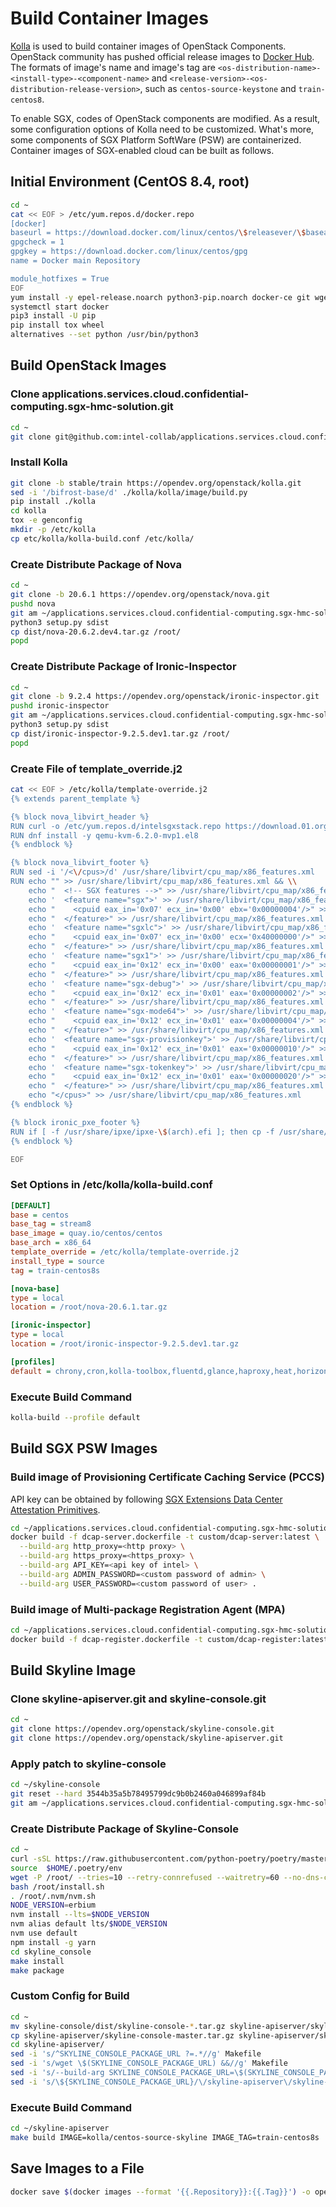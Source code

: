 # Build Container Images

[Kolla](https://docs.openstack.org/kolla/latest/) is used to build container images of OpenStack Components. 
OpenStack community has pushed official release images to [Docker Hub](https://hub.docker.com/u/kolla/). 
The formats of image's name and image's tag are `<os-distribution-name>-<install-type>-<component-name>` 
and `<release-version>-<os-distribution-release-version>`, such as `centos-source-keystone` and `train-centos8`.

To enable SGX,  codes of OpenStack components are modified.
As a result, some configuration options of Kolla need to be customized.
What's more, some components of SGX Platform SoftWare (PSW) are containerized.
Container images of SGX-enabled cloud can be built as follows.

## Initial Environment (CentOS 8.4, root)

```bash
cd ~
cat << EOF > /etc/yum.repos.d/docker.repo
[docker]
baseurl = https://download.docker.com/linux/centos/\$releasever/\$basearch/stable
gpgcheck = 1
gpgkey = https://download.docker.com/linux/centos/gpg
name = Docker main Repository

module_hotfixes = True
EOF
yum install -y epel-release.noarch python3-pip.noarch docker-ce git wget make
systemctl start docker
pip3 install -U pip
pip install tox wheel
alternatives --set python /usr/bin/python3
```

## Build OpenStack Images

### Clone applications.services.cloud.confidential-computing.sgx-hmc-solution.git

```bash
cd ~
git clone git@github.com:intel-collab/applications.services.cloud.confidential-computing.sgx-hmc-solution.git
```

### Install Kolla

```bash
git clone -b stable/train https://opendev.org/openstack/kolla.git
sed -i '/bifrost-base/d' ./kolla/kolla/image/build.py
pip install ./kolla
cd kolla
tox -e genconfig
mkdir -p /etc/kolla
cp etc/kolla/kolla-build.conf /etc/kolla/
```

### Create Distribute Package of Nova

```bash
cd ~
git clone -b 20.6.1 https://opendev.org/openstack/nova.git
pushd nova
git am ~/applications.services.cloud.confidential-computing.sgx-hmc-solution/nova-intel-sgx.patch
python3 setup.py sdist
cp dist/nova-20.6.2.dev4.tar.gz /root/
popd
```

### Create Distribute Package of Ironic-Inspector

```bash
cd ~
git clone -b 9.2.4 https://opendev.org/openstack/ironic-inspector.git
pushd ironic-inspector
git am ~/applications.services.cloud.confidential-computing.sgx-hmc-solution/ironic-inspector-intel-sgx.patch
python3 setup.py sdist
cp dist/ironic-inspector-9.2.5.dev1.tar.gz /root/
popd
```

### Create File of template_override.j2

```bash
cat << EOF > /etc/kolla/template-override.j2
{% extends parent_template %}

{% block nova_libvirt_header %}
RUN curl -o /etc/yum.repos.d/intelsgxstack.repo https://download.01.org/intelsgxstack/2021-12-08/rhel/intelsgxstack.repo
RUN dnf install -y qemu-kvm-6.2.0-mvp1.el8
{% endblock %}

{% block nova_libvirt_footer %}
RUN sed -i '/<\/cpus>/d' /usr/share/libvirt/cpu_map/x86_features.xml
RUN echo "" >> /usr/share/libvirt/cpu_map/x86_features.xml && \\
    echo "  <!-- SGX features -->" >> /usr/share/libvirt/cpu_map/x86_features.xml && \\
    echo '  <feature name="sgx">' >> /usr/share/libvirt/cpu_map/x86_features.xml && \\
    echo "    <cpuid eax_in='0x07' ecx_in='0x00' ebx='0x00000004'/>" >> /usr/share/libvirt/cpu_map/x86_features.xml && \\
    echo "  </feature>" >> /usr/share/libvirt/cpu_map/x86_features.xml && \\
    echo '  <feature name="sgxlc">' >> /usr/share/libvirt/cpu_map/x86_features.xml && \\
    echo "    <cpuid eax_in='0x07' ecx_in='0x00' ecx='0x40000000'/>" >> /usr/share/libvirt/cpu_map/x86_features.xml && \\
    echo "  </feature>" >> /usr/share/libvirt/cpu_map/x86_features.xml && \\
    echo '  <feature name="sgx1">' >> /usr/share/libvirt/cpu_map/x86_features.xml && \\
    echo "    <cpuid eax_in='0x12' ecx_in='0x00' eax='0x00000001'/>" >> /usr/share/libvirt/cpu_map/x86_features.xml && \\
    echo "  </feature>" >> /usr/share/libvirt/cpu_map/x86_features.xml && \\
    echo '  <feature name="sgx-debug">' >> /usr/share/libvirt/cpu_map/x86_features.xml && \\
    echo "    <cpuid eax_in='0x12' ecx_in='0x01' eax='0x00000002'/>" >> /usr/share/libvirt/cpu_map/x86_features.xml && \\
    echo "  </feature>" >> /usr/share/libvirt/cpu_map/x86_features.xml && \\
    echo '  <feature name="sgx-mode64">' >> /usr/share/libvirt/cpu_map/x86_features.xml && \\
    echo "    <cpuid eax_in='0x12' ecx_in='0x01' eax='0x00000004'/>" >> /usr/share/libvirt/cpu_map/x86_features.xml && \\
    echo "  </feature>" >> /usr/share/libvirt/cpu_map/x86_features.xml && \\
    echo '  <feature name="sgx-provisionkey">' >> /usr/share/libvirt/cpu_map/x86_features.xml && \\
    echo "    <cpuid eax_in='0x12' ecx_in='0x01' eax='0x00000010'/>" >> /usr/share/libvirt/cpu_map/x86_features.xml && \\
    echo "  </feature>" >> /usr/share/libvirt/cpu_map/x86_features.xml && \\
    echo '  <feature name="sgx-tokenkey">' >> /usr/share/libvirt/cpu_map/x86_features.xml && \\
    echo "    <cpuid eax_in='0x12' ecx_in='0x01' eax='0x00000020'/>" >> /usr/share/libvirt/cpu_map/x86_features.xml && \\
    echo "  </feature>" >> /usr/share/libvirt/cpu_map/x86_features.xml && \\
    echo "</cpus>" >> /usr/share/libvirt/cpu_map/x86_features.xml
{% endblock %}

{% block ironic_pxe_footer %}
RUN if [ -f /usr/share/ipxe/ipxe-\$(arch).efi ]; then cp -f /usr/share/ipxe/ipxe-\$(arch).efi /usr/share/ipxe/ipxe.efi; fi
{% endblock %}

EOF
```

### Set Options in /etc/kolla/kolla-build.conf

```ini
[DEFAULT]
base = centos
base_tag = stream8
base_image = quay.io/centos/centos
base_arch = x86_64
template_override = /etc/kolla/template-override.j2
install_type = source
tag = train-centos8s

[nova-base]
type = local
location = /root/nova-20.6.1.tar.gz

[ironic-inspector]
type = local
location = /root/ironic-inspector-9.2.5.dev1.tar.gz

[profiles]
default = chrony,cron,kolla-toolbox,fluentd,glance,haproxy,heat,horizon,keepalived,keystone,mariadb,memcached,neutron,nova-,placement,openvswitch,rabbitmq,bifrost,ironic-,dnsmasq,iscsid
```

### Execute Build Command

```bash
kolla-build --profile default
```

## Build SGX PSW Images

### Build image of Provisioning Certificate Caching Service (PCCS)

API key can be obtained by following [SGX Extensions Data Center Attestation Primitives](https://www.intel.com/content/www/us/en/developer/articles/guide/intel-software-guard-extensions-data-center-attestation-primitives-quick-install-guide.html).

```bash
cd ~/applications.services.cloud.confidential-computing.sgx-hmc-solution/docker
docker build -f dcap-server.dockerfile -t custom/dcap-server:latest \
  --build-arg http_proxy=<http proxy> \
  --build-arg https_proxy=<https_proxy> \
  --build-arg API_KEY=<api key of intel> \
  --build-arg ADMIN_PASSWORD=<custom password of admin> \
  --build-arg USER_PASSWORD=<custom password of user> .
```

### Build image of Multi-package Registration Agent (MPA)

```bash
cd ~/applications.services.cloud.confidential-computing.sgx-hmc-solution/docker
docker build -f dcap-register.dockerfile -t custom/dcap-register:latest .
```

## Build Skyline Image

### Clone skyline-apiserver.git and skyline-console.git

```bash
cd ~
git clone https://opendev.org/openstack/skyline-console.git
git clone https://opendev.org/openstack/skyline-apiserver.git
```

### Apply patch to skyline-console

```bash
cd ~/skyline-console
git reset --hard 3544b35a5b78495799dc9b0b2460a046899af84b
git am ~/applications.services.cloud.confidential-computing.sgx-hmc-solution/skyline-console-intel-sgx.patch
```

### Create Distribute Package of Skyline-Console

```bash
cd ~
curl -sSL https://raw.githubusercontent.com/python-poetry/poetry/master/get-poetry.py | python -
source  $HOME/.poetry/env
wget -P /root/ --tries=10 --retry-connrefused --waitretry=60 --no-dns-cache --no-cache  https://raw.githubusercontent.com/nvm-sh/nvm/master/install.sh
bash /root/install.sh
. /root/.nvm/nvm.sh
NODE_VERSION=erbium
nvm install --lts=$NODE_VERSION
nvm alias default lts/$NODE_VERSION
nvm use default
npm install -g yarn
cd skyline_console
make install
make package
```

### Custom Config for Build

```bash
cd ~
mv skyline-console/dist/skyline-console-*.tar.gz skyline-apiserver/skyline-console-master.tar.gz
cp skyline-apiserver/skyline-console-master.tar.gz skyline-apiserver/skyline_apiserver/skyline-console-master.tar.gz
cd skyline-apiserver/
sed -i 's/^SKYLINE_CONSOLE_PACKAGE_URL ?=.*//g' Makefile
sed -i 's/wget \$(SKYLINE_CONSOLE_PACKAGE_URL) &&//g' Makefile
sed -i 's/--build-arg SKYLINE_CONSOLE_PACKAGE_URL=\$(SKYLINE_CONSOLE_PACKAGE_URL)//g' Makefile
sed -i 's/\${SKYLINE_CONSOLE_PACKAGE_URL}/\/skyline-apiserver\/skyline-console-master.tar.gz/g' container/Dockerfile
```

### Execute Build Command

```bash
cd ~/skyline-apiserver
make build IMAGE=kolla/centos-source-skyline IMAGE_TAG=train-centos8s
```

## Save Images to a File

```bash
docker save $(docker images --format '{{.Repository}}:{{.Tag}}') -o openstack-train-intel-sgx.tar
```
